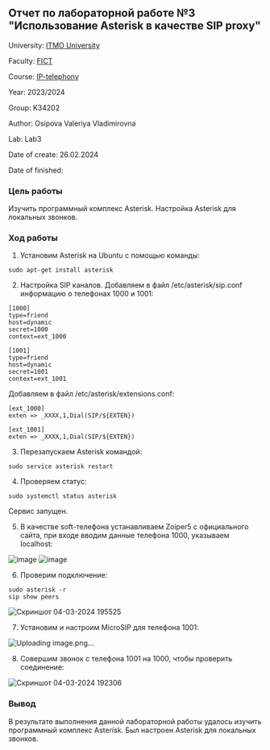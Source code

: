 ## Отчет по лабораторной работе №3 "Использование Asterisk в качестве SIP proxy"

University: [ITMO University](https://itmo.ru/ru/)

Faculty: [FICT](https://fict.itmo.ru)

Course: [IP-telephony](https://github.com/itmo-ict-faculty/ip-telephony)

Year: 2023/2024

Group: K34202

Author: Osipova Valeriya Vladimirovna

Lab: Lab3

Date of create: 26.02.2024

Date of finished: 

### Цель работы
Изучить программный комплекс Asterisk. Настройка Asterisk для локальных звонков.

### Ход работы

1. Установим Asterisk на Ubuntu с помощью команды:

```
sudo apt-get install asterisk
```

2. Настройка SIP каналов. Добавляем в файл /etc/asterisk/sip.conf информацию о телефонах 1000 и 1001:

```
[1000]
type=friend
host=dynamic
secret=1000
context=ext_1000

[1001]
type=friend
host=dynamic
secret=1001
context=ext_1001
```


Добавляем в файл /etc/asterisk/extensions.conf:

```
[ext_1000]
exten => _XXXX,1,Dial(SIP/${EXTEN})

[ext_1001]
exten => _XXXX,1,Dial(SIP/${EXTEN})
```

3. Перезапускаем Asterisk командой:

```
sudo service asterisk restart
```

4. Проверяем статус:

```
sudo systemctl status asterisk
```

Сервис запущен.

5. В качестве soft-телефона устанавливаем Zoiper5 с официального сайта, при входе вводим данные телефона 1000, указываем localhost:

![image](https://github.com/Valeriya-Osipova/2023_2024-ip-telephony-k34202-osipova-v-v/assets/64967406/d98440cc-9817-42ef-90e4-b1ea3eae0758)
![image](https://github.com/Valeriya-Osipova/2023_2024-ip-telephony-k34202-osipova-v-v/assets/64967406/9adf2d19-9319-43a9-bce9-8a92746f2f05)

6. Проверим подключение:

```
sudo asterisk -r
sip show peers
```

![Скриншот 04-03-2024 195525](https://github.com/Valeriya-Osipova/2023_2024-ip-telephony-k34202-osipova-v-v/assets/64967406/236349b4-9ea6-4031-aca2-61a4605b8ed8)

7. Установим и настроим MicroSIP для телефона 1001:

![Uploading image.png…]()

8. Совершим звонок с телефона 1001 на 1000, чтобы проверить соединение:

![Скриншот 04-03-2024 192306](https://github.com/Valeriya-Osipova/2023_2024-ip-telephony-k34202-osipova-v-v/assets/64967406/906e6a7b-1329-4962-b7ff-ca0cd0123a1e)

### Вывод
В результате выполнения данной лабораторной работы удалось изучить программный комплекс Asterisk. Был настроен Asterisk для локальных звонков.
